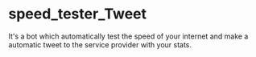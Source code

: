 # speed_tester_Tweet
It's a bot which automatically test the speed of your internet and make a automatic tweet to the service provider with your stats.  

